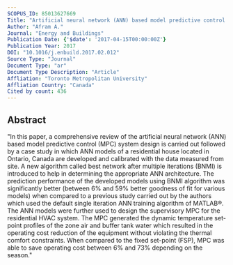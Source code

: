 ```yaml
---
SCOPUS_ID: 85013627669
Title: "Artificial neural network (ANN) based model predictive control (MPC) and optimization of HVAC systems: A state of the art review and case study of a residential HVAC system"
Author: "Afram A."
Journal: "Energy and Buildings"
Publication Date: {'$date': '2017-04-15T00:00:00Z'}
Publication Year: 2017
DOI: "10.1016/j.enbuild.2017.02.012"
Source Type: "Journal"
Document Type: "ar"
Document Type Description: "Article"
Affliation: "Toronto Metropolitan University"
Affliation Country: "Canada"
Cited by count: 436
---
```


## Abstract
"In this paper, a comprehensive review of the artificial neural network (ANN) based model predictive control (MPC) system design is carried out followed by a case study in which ANN models of a residential house located in Ontario, Canada are developed and calibrated with the data measured from site. A new algorithm called best network after multiple iterations (BNMI) is introduced to help in determining the appropriate ANN architecture. The prediction performance of the developed models using BNMI algorithm was significantly better (between 6% and 59% better goodness of fit for various models) when compared to a previous study carried out by the authors which used the default single iteration ANN training algorithm of MATLAB®. The ANN models were further used to design the supervisory MPC for the residential HVAC system. The MPC generated the dynamic temperature set-point profiles of the zone air and buffer tank water which resulted in the operating cost reduction of the equipment without violating the thermal comfort constraints. When compared to the fixed set-point (FSP), MPC was able to save operating cost between 6% and 73% depending on the season."
